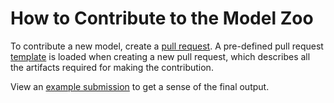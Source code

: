 # How to Contribute to the Model Zoo

To contribute a new model, create a [pull request](https://github.com/onnx/models/pull/new/). A pre-defined pull request [template](.github/PULL_REQUEST_TEMPLATE.md) is loaded when creating a new pull request, which describes all the artifacts required for making the contribution.

View an [example submission](vision/classification/resnet/README.md) to get a sense of the final output.
